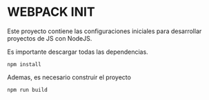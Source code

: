 # WEBPACK INIT 

Este proyecto contiene las configuraciones iniciales para desarrollar proyectos de JS con NodeJS.

Es importante descargar todas las dependencias.

````
npm install
````

Ademas, es necesario construir el proyecto

````
npm run build
````